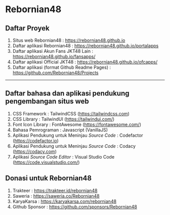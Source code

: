 # Rebornian48

## Daftar Proyek

1. Situs web Rebornian48 : <https://rebornian48.github.io>
2. Daftar aplikasi Rebornian48 : <https://rebornian48.github.io/portalapps>
3. Daftar aplikasi Akun Fans JKT48 Lain : <https://rebornian48.github.io/fansapps/>
4. Daftar aplikasi Official JKT48 : <https://rebornian48.github.io/ofcapps/>
5. Daftar aplikasi (format Github Readme Pages) : <https://github.com/Rebornian48/Projects>

---

## Daftar bahasa dan aplikasi pendukung pengembangan situs web

1. CSS Framework : TailwindCSS (<https://tailwindcss.com>)
2. CSS Library : TailwindUI (<https://tailwindui.com/>)
3. Font Icon Library : FontAwesome (<https://fontawesome.com/>)
4. Bahasa Pemrograman : Javascript (VanillaJS)
5. Aplikasi Pendukung untuk Meninjau _Source Code_ : Codefactor (<https://codefactor.io>)
6. Aplikasi Pendukung untuk Meninjau _Source Code_ : Codacy (<https://codacy.com>)
7. Aplikasi _Source Code Editor_ : Visual Studio Code (<https://code.visualstudio.com/>)

## Donasi untuk Rebornian48

1. Trakteer : <https://trakteer.id/rebornian48>
2. Saweria : <https://saweria.co/Rebornian48>
3. KaryaKarsa : <https://karyakarsa.com/rebornian48>
4. Github Sponsor : <https://github.com/sponsors/Rebornian48>
